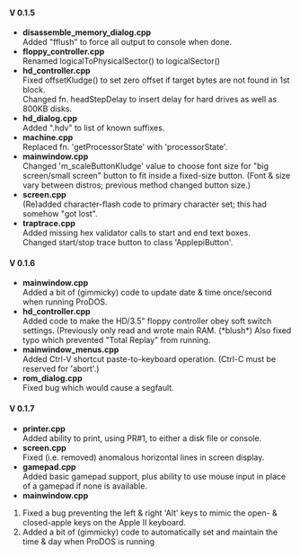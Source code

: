 
#### V 0.1.5   
- **disassemble\_memory_dialog.cpp**  
Added "fflush" to force all output to console when done.   
- **floppy_controller.cpp**  
Renamed logicalToPhysicalSector() to logicalSector()   
- **hd_controller.cpp**   
Fixed offsetKludge() to set zero offset if target bytes are not found in 1st block.   
Changed fn. headStepDelay to insert delay for hard drives as well as 800KB disks.
- **hd_dialog.cpp**  
Added ".hdv" to list of known suffixes.   
- **machine.cpp**   
Replaced fn. 'getProcessorState' with 'processorState'.  
- **mainwindow.cpp**    
Changed 'm_scaleButtonKludge' value to choose font size for "big screen/small screen" button to fit inside a fixed-size button.  (Font & size vary between distros; previous method changed button size.)
- **screen.cpp**   
(Re)added character-flash code to primary character set; this had somehow "got lost".
- **traptrace.cpp**   
Added missing hex validator calls to start and end text boxes.   
Changed start/stop trace button to class 'ApplepiButton'.

#### V 0.1.6
- **mainwindow.cpp**  
 Added a bit of (gimmicky) code to update date & time once/second when running ProDOS.
- **hd_controller.cpp**   
Added code to make the HD/3.5" floppy controller obey soft switch settings. (Previously only read and wrote main RAM. (\*blush\*)  Also fixed typo which prevented "Total Replay" from running.
- **mainwindow_menus.cpp**   
Added Ctrl-V shortcut paste-to-keyboard operation. (Ctrl-C must be reserved for 'abort'.)
- **rom_dialog.cpp**   
Fixed bug which would cause a segfault.

#### V 0.1.7
- **printer.cpp**  
Added ability to print, using PR#1, to either a disk file or console.
- **screen.cpp**  
Fixed (i.e. removed) anomalous horizontal lines in screen display.
- **gamepad.cpp**  
Added basic gamepad support, plus ability to use mouse input in place of a gamepad if none is available.
- **mainwindow.cpp**  
1) Fixed a bug preventing the left & right 'Alt' keys to mimic the open- & closed-apple keys on the Apple II keyboard.  
2) Added a bit of (gimmicky) code to automatically set and maintain the time & day when ProDOS is running